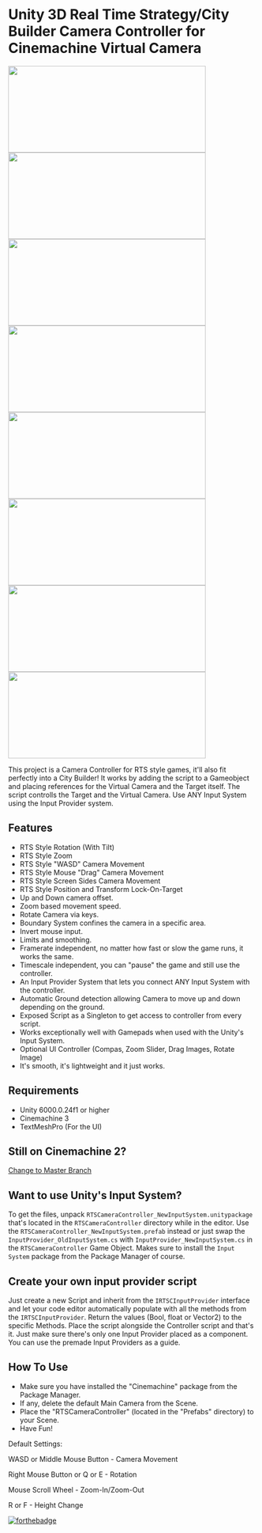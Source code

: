 # Unity 3D Real Time Strategy/City Builder Camera Controller for Cinemachine Virtual Camera

<img src="/Preview/1.gif" width="400" height="175"><img src="/Preview/2.gif" width="400" height="175">
<img src="/Preview/3.gif" width="400" height="175"><img src="/Preview/6.gif" width="400" height="175">
<img src="/Preview/8.gif" width="400" height="175"><img src="/Preview/7.gif" width="400" height="175">
<img src="/Preview/5.gif" width="400" height="175"><img src="/Preview/4.gif" width="400" height="175">

This project is a Camera Controller for RTS style games, it'll also fit perfectly into a City Builder!
It works by adding the script to a Gameobject and placing references for the Virtual Camera and the Target itself.
The script controlls the Target and the Virtual Camera. Use ANY Input System using the Input Provider system.

## Features
* RTS Style Rotation (With Tilt)
* RTS Style Zoom
* RTS Style "WASD" Camera Movement
* RTS Style Mouse "Drag" Camera Movement
* RTS Style Screen Sides Camera Movement
* RTS Style Position and Transform Lock-On-Target
* Up and Down camera offset.
* Zoom based movement speed.
* Rotate Camera via keys.
* Boundary System confines the camera in a specific area.
* Invert mouse input.
* Limits and smoothing.
* Framerate independent, no matter how fast or slow the game runs, it works the same.
* Timescale independent, you can "pause" the game and still use the controller.
* An Input Provider System that lets you connect ANY Input System with the controller.
* Automatic Ground detection allowing Camera to move up and down depending on the ground.
* Exposed Script as a Singleton to get access to controller from every script.
* Works exceptionally well with Gamepads when used with the Unity's Input System.
* Optional UI Controller (Compas, Zoom Slider, Drag Images, Rotate Image)
* It's smooth, it's lightweight and it just works.

## Requirements
* Unity 6000.0.24f1 or higher
* Cinemachine 3
* TextMeshPro (For the UI)

## Still on Cinemachine 2?
[Change to Master Branch](https://github.com/Nickk888SAMP/RTSCameraController-Cinemachine/tree/master)

## Want to use Unity's Input System?
To get the files, unpack ```RTSCameraController_NewInputSystem.unitypackage``` that's located in the ```RTSCameraController``` directory while in the editor.
Use the ```RTSCameraController_NewInputSystem.prefab``` instead or just swap the ```InputProvider_OldInputSystem.cs``` with ```InputProvider_NewInputSystem.cs``` in the ```RTSCameraController``` Game Object. Makes sure to install the ```Input System``` package from the Package Manager of course.

## Create your own input provider script
Just create a new Script and inherit from the  ```IRTSCInputProvider``` interface and let your code editor automatically populate with all the methods from the ```IRTSCInputProvider```.
Return the values (Bool, float or Vector2) to the specific Methods.
Place the script alongside the Controller script and that's it.
Just make sure there's only one Input Provider placed as a component.
You can use the premade Input Providers as a guide.

## How To Use
* Make sure you have installed the "Cinemachine" package from the Package Manager.
* If any, delete the default Main Camera from the Scene.
* Place the "RTSCameraController" (located in the "Prefabs" directory) to your Scene.
* Have Fun!

Default Settings:

WASD or Middle Mouse Button - Camera Movement

Right Mouse Button or Q or E - Rotation

Mouse Scroll Wheel - Zoom-In/Zoom-Out

R or F - Height Change

[![forthebadge](https://forthebadge.com/images/featured/featured-built-with-love.svg)](https://forthebadge.com)